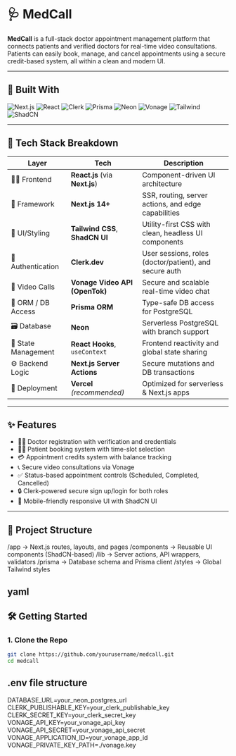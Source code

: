 # 🩺 MedCall

**MedCall** is a full-stack doctor appointment management platform that connects patients and verified doctors for real-time video consultations. Patients can easily book, manage, and cancel appointments using a secure credit-based system, all within a clean and modern UI.

---

## 🚀 Built With

![Next.js](https://img.shields.io/badge/Next.js-000?style=for-the-badge&logo=nextdotjs&logoColor=white)
![React](https://img.shields.io/badge/React-20232A?style=for-the-badge&logo=react&logoColor=61DAFB)
![Clerk](https://img.shields.io/badge/Clerk-3E2EFF?style=for-the-badge&logo=clerk&logoColor=white)
![Prisma](https://img.shields.io/badge/Prisma-2D3748?style=for-the-badge&logo=prisma&logoColor=white)
![Neon](https://img.shields.io/badge/Neon-008AFF?style=for-the-badge&logo=data:image/svg+xml;base64,...&logoColor=white)
![Vonage](https://img.shields.io/badge/Vonage-000000?style=for-the-badge&logo=vonage&logoColor=white)
![Tailwind](https://img.shields.io/badge/Tailwind_CSS-38B2AC?style=for-the-badge&logo=tailwind-css&logoColor=white)
![ShadCN](https://img.shields.io/badge/ShadCN_UI-1E293B?style=for-the-badge)

---

## 🧠 Tech Stack Breakdown

| Layer               | Tech                         | Description |
|--------------------|------------------------------|-------------|
| 🧑‍💻 Frontend       | **React.js** (via **Next.js**) | Component-driven UI architecture |
| 🧭 Framework        | **Next.js 14+**              | SSR, routing, server actions, and edge capabilities |
| 🎨 UI/Styling       | **Tailwind CSS**, **ShadCN UI** | Utility-first CSS with clean, headless UI components |
| 👥 Authentication   | **Clerk.dev**                | User sessions, roles (doctor/patient), and secure auth |
| 💬 Video Calls      | **Vonage Video API (OpenTok)** | Secure and scalable real-time video chat |
| 💾 ORM / DB Access  | **Prisma ORM**               | Type-safe DB access for PostgreSQL |
| 🗃 Database         | **Neon**                     | Serverless PostgreSQL with branch support |
| 🔁 State Management | **React Hooks**, `useContext` | Frontend reactivity and global state sharing |
| ⚙ Backend Logic     | **Next.js Server Actions**   | Secure mutations and DB transactions |
| 🚀 Deployment       | **Vercel** *(recommended)*    | Optimized for serverless & Next.js apps |

---

## ✨ Features

- 👨‍⚕️ Doctor registration with verification and credentials
- 👩‍🦰 Patient booking system with time-slot selection
- 💳 Appointment credits system with balance tracking
- 📞 Secure video consultations via Vonage
- ✅ Status-based appointment controls (Scheduled, Completed, Cancelled)
- 🔒 Clerk-powered secure sign up/login for both roles
- 📲 Mobile-friendly responsive UI with ShadCN UI

---

## 📂 Project Structure

/app → Next.js routes, layouts, and pages
/components → Reusable UI components (ShadCN-based)
/lib → Server actions, API wrappers, validators
/prisma → Database schema and Prisma client
/styles → Global Tailwind styles

yaml
---

## 🛠️ Getting Started

### 1. Clone the Repo

```bash
git clone https://github.com/yourusername/medcall.git
cd medcall
```
## .env file structure
DATABASE_URL=your_neon_postgres_url
CLERK_PUBLISHABLE_KEY=your_clerk_publishable_key
CLERK_SECRET_KEY=your_clerk_secret_key
VONAGE_API_KEY=your_vonage_api_key
VONAGE_API_SECRET=your_vonage_api_secret
VONAGE_APPLICATION_ID=your_vonage_app_id
VONAGE_PRIVATE_KEY_PATH=./vonage.key 